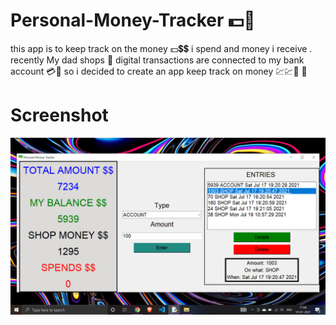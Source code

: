 # Personal-Money-Tracker 💵💱
this app is to keep track on the money 💵💲💲 i spend and money i receive . recently My dad shops 🏪 digital transactions are connected to my bank account 💳📲 so i decided to create an app keep track on money 💹💹💸 📱


# Screenshot
<img src="screen3.png" >

